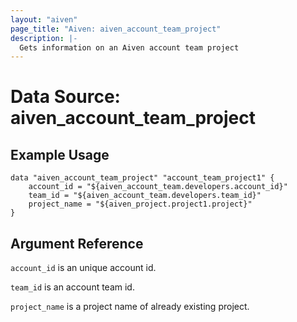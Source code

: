```yaml
---
layout: "aiven"
page_title: "Aiven: aiven_account_team_project"
description: |-
  Gets information on an Aiven account team project
---
```


# Data Source: aiven_account_team_project

## Example Usage

```hcl
data "aiven_account_team_project" "account_team_project1" {
    account_id = "${aiven_account_team.developers.account_id}"
    team_id = "${aiven_account_team.developers.team_id}"
    project_name = "${aiven_project.project1.project}"
}
```

## Argument Reference

`account_id` is an unique account id.

`team_id` is an account team id.

`project_name` is a project name of already existing project.
